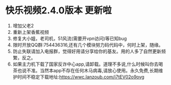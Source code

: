 # 快乐视频2.4.0版本 更新啦
1. 增加父老2
2. 重新上架香蕉视频
3. 修复大小姐，老司机，51风流(需要开vpn访问)等已知bug
4. 限时开放QQ群:754436316,还有几个模块努力码代码中，何时上架，随缘。
5. 防止失联请加入电报群，觉得好用请分享给你的基友。用的人多了自然更新频繁，反之。
6. 如果主力机下载了国家反诈中心app,请卸载。道理不多说,什么时候叫你去喝茶也说不准。当然本app不存在任何木马病毒,请放心使用。永久免费,长期维护时间不稳定下载地址:https://wwc.lanzoub.com/i7tEV02o9ovg
